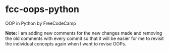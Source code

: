 # fcc-oops-python
OOP in Python by FreeCodeCamp

**Note:** I am adding new comments for the new changes made and removing the old comments with every commit so that it will be easier for me to revisit the individual concepts again when I want to revise OOPs.

